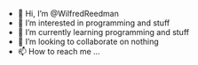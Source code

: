 - 👋 Hi, I’m @WilfredReedman
- 👀 I’m interested in programming and stuff
- 🌱 I’m currently learning programming and stuff
- 💞️ I’m looking to collaborate on nothing
- 📫 How to reach me ...
